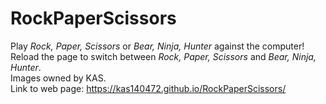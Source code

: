 # RockPaperScissors

Play *Rock, Paper, Scissors* or *Bear, Ninja, Hunter* against the computer! <br>
Reload the page to switch between *Rock, Paper, Scissors* and *Bear, Ninja, Hunter*. <br>
Images owned by KAS. <br>
Link to web page: https://kas140472.github.io/RockPaperScissors/
